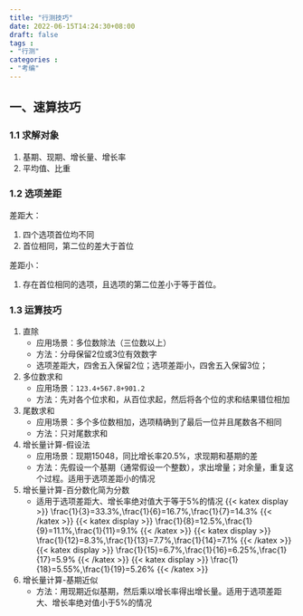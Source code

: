 ```yaml
---
title: "行测技巧"
date: 2022-06-15T14:24:30+08:00
draft: false
tags : 
- "行测"
categories : 
- "考编"
---
```


## 一、速算技巧

### 1.1 求解对象

1. 基期、现期、增长量、增长率
2. 平均值、比重

### 1.2 选项差距

差距大：

1. 四个选项首位均不同
2. 首位相同，第二位的差大于首位

差距小：

1. 存在首位相同的选项，且选项的第二位差小于等于首位。

### 1.3 运算技巧

1. 直除  
    - 应用场景：多位数除法（三位数以上）
    - 方法：分母保留2位或3位有效数字
    - 选项差距大，四舍五入保留2位；选项差距小，四舍五入保留3位；
2. 多位数求和
    - 应用场景：`123.4+567.8+901.2`
    - 方法：先对各个位求和，从百位求起，然后将各个位的求和结果错位相加
3. 尾数求和
    - 应用场景：多个多位数相加，选项精确到了最后一位并且尾数各不相同
    - 方法：只对尾数求和
4. 增长量计算-假设法
    - 应用场景：现期15048，同比增长率20.5%，求现期和基期的差
    - 方法：先假设一个基期（通常假设一个整数），求出增量；对余量，重复这个过程。适用于选项差距小的情况
5. 增长量计算-百分数化简为分数
    - 适用于选项差距大、增长率绝对值大于等于5%的情况
    {{< katex display >}}
        \frac{1}{3}=33.3\%,\frac{1}{6}=16.7\%,\frac{1}{7}=14.3\%
    {{< /katex >}}
    {{< katex display >}}
        \frac{1}{8}=12.5\%,\frac{1}{9}=11.1\%,\frac{1}{11}=9.1\%
    {{< /katex >}}
    {{< katex display >}}
        \frac{1}{12}=8.3\%,\frac{1}{13}=7.7\%,\frac{1}{14}=7.1\%
    {{< /katex >}}
    {{< katex display >}}
        \frac{1}{15}=6.7\%,\frac{1}{16}=6.25\%,\frac{1}{17}=5.9\%
    {{< /katex >}}
    {{< katex display >}}
        \frac{1}{18}=5.55\%,\frac{1}{19}=5.26\%
    {{< /katex >}}
6. 增长量计算-基期近似
    - 方法：用现期近似基期，然后乘以增长率得出增长量。适用于选项差距大、增长率绝对值小于5%的情况
